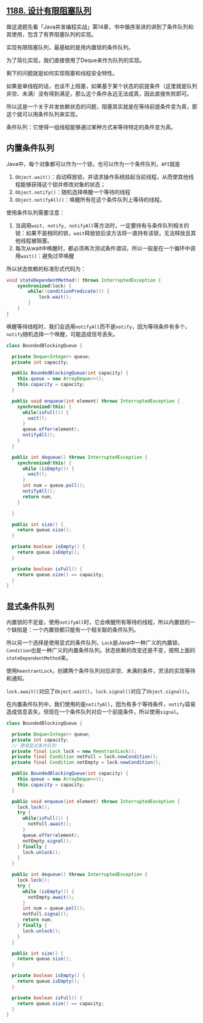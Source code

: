 ## [1188. 设计有限阻塞队列](https://leetcode.cn/problems/design-bounded-blocking-queue/)

做这道题先看「Java并发编程实战」第14章，书中循序渐进的讲到了条件队列和其使用，包含了有界阻塞队列的实现。

实现有限阻塞队列，最基础的是用内置锁的条件队列。

为了简化实现，我们直接使用了Deque来作为队列的实现。

剩下的问题就是如何实现阻塞和线程安全特性。

如果是单线程的话，也谈不上阻塞，如果基于某个状态的前提条件（这里就是队列非空、未满）没有得到满足，那么这个条件永远无法成真，因此直接失败即可。

所以这是一个关于并发依赖状态的问题，阻塞其实就是在等待前提条件变为真，那这个就可以用条件队列来实现。

条件队列：它使得一组线程能够通过某种方式来等待特定的条件变为真。

## 内置条件队列

Java中，每个对象都可以作为一个锁，也可以作为一个条件队列，`API`就是

1. `Object.wait()`：自动释放锁，并请求操作系统挂起当前线程，从而使其他线程能够获得这个锁并修改对象的状态；
2. `Object.notify()`：随机选择唤醒一个等待的线程
3. `Object.notifyAll()`：唤醒所有在这个条件队列上等待的线程。



使用条件队列需要注意：

1. 当调用`wait, notify, notifyAll`等方法时，一定要持有与条件队列相关的锁：如果不是相同的锁，`wait`释放锁后该方法将一直持有该锁，无法释放且其他线程被阻塞。
2. 每次从wait中唤醒时，都必须再次测试条件谓词，所以一般是在一个循环中调用`wait()`：避免过早唤醒

所以状态依赖的标准形式代码为：

```java
void stateDependentMethod() throws InterruptedException {
    synchronized(lock) {
        while(!conditionPredicate()) {
            lock.wait();
        }
    }
}
```



唤醒等待线程时，我们会选用`notifyAll`而不是`notify`，因为等待条件有多个，`notify`随机选择一个唤醒，可能造成信号丢失。

```java
class BoundedBlockingQueue {

  private Deque<Integer> queue;
  private int capacity;

  public BoundedBlockingQueue(int capacity) {
    this.queue = new ArrayDeque<>();
    this.capacity = capacity;
  }

  public void enqueue(int element) throws InterruptedException {
    synchronized(this) {
      while(isFull()) {
        wait();
      }
      queue.offer(element);
      notifyAll();
    }
  }

  public int dequeue() throws InterruptedException {
    synchronized(this) {
      while (isEmpty()) {
        wait();
      }
      int num = queue.poll();
      notifyAll();
      return num;
    }

  }

  public int size() {
    return queue.size();
  }

  private boolean isEmpty() {
    return queue.isEmpty();
  }

  private boolean isFull() {
    return queue.size() == capacity;
  }
}
```



## 显式条件队列

内置锁的不足是，使用`notifyAll`时，它会唤醒所有等待的线程，所以内置锁的一个缺陷是：一个内置锁都只能有一个相关联的条件队列。

所以另一个选择是使用显式的条件队列，`Lock`是Java中一种广义的内置锁，`Condition`也是一种广义的内置条件队列。状态依赖的改变还是不变，按照上面的`stateDependentMethod`来。

使用`ReentrantLock`，创建两个条件队列对应非空、未满的条件，灵活的实现等待和通知。

`lock.await()`对应了`Object.wait()`，`lock.signal()`对应了`Object.signal()`。

在内置条件队列中，我们使用的是`notifyAll`，因为有多个等待条件，`notify`容易造成信息丢失，但现在一个条件队列对应一个前提条件，所以使用`signal`。

```java
class BoundedBlockingQueue {

  private Deque<Integer> queue;
  private int capacity;
  // 使用显式条件队列
  private final Lock lock = new ReentrantLock();
  private final Condition notFull = lock.newCondition();
  private final Condition notEmpty = lock.newCondition();

  public BoundedBlockingQueue(int capacity) {
    this.queue = new ArrayDeque<>();
    this.capacity = capacity;
  }

  public void enqueue(int element) throws InterruptedException {
    lock.lock();
    try {
      while(isFull()) {
        notFull.await();
      }
      queue.offer(element);
      notEmpty.signal();
    } finally {
      lock.unlock();
    }
  }

  public int dequeue() throws InterruptedException {
    lock.lock();
    try {
      while (isEmpty()) {
        notEmpty.await();
      }
      int num = queue.poll();
      notFull.signal();
      return num;
    } finally {
      lock.unlock();
    }
  }

  public int size() {
    return queue.size();
  }

  private boolean isEmpty() {
    return queue.isEmpty();
  }

  private boolean isFull() {
    return queue.size() == capacity;
  }
}
```

